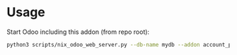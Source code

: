 # Usage

Start Odoo including this addon (from repo root):

```bash
python3 scripts/nix_odoo_web_server.py --db-name mydb --addon account_partner_required
```
